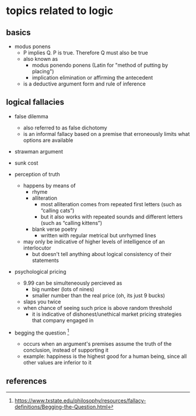 # topics related to logic

## basics

- modus ponens
    - P implies Q. P is true. Therefore Q must also be true
    - also known as
      - modus ponendo ponens (Latin for "method of putting by placing")
      - implication elimination or affirming the antecedent
    - is a deductive argument form and rule of inference


## logical fallacies

- false dilemma
  - also referred to as false dichotomy
  - is an informal fallacy based on a premise that erroneously limits what options are available

- strawman argument

- sunk cost

- perception of truth
  - happens by means of
    - rhyme
    - alliteration
      - most alliteration comes from repeated first letters (such as “calling cats”)
      - but it also works with repeated sounds and different letters (such as “calling kittens”)
    - blank verse poetry
      - written with regular metrical but unrhymed lines
  - may only be indicative of higher levels of intelligence of an interlocutor
    - but doesn't tell anything about logical consistency of their statements

- psychological pricing
  - 9.99 can be simulteneously percieved as 
    - big number (lots of nines)
    - smaller number than the real price (oh, its just 9 bucks)
  - slaps you twice
  - when chance of seeing such price is above random threshold 
    - it is indicative of dishonest/unethical market pricing strategies that company engaged in

- begging the question [^1]
  - occurs when an argument's premises assume the truth of the conclusion, instead of supporting it
  - example: happiness is the highest good for a human being, since all other values are inferior to it


## references

[^1]: https://www.txstate.edu/philosophy/resources/fallacy-definitions/Begging-the-Question.html
